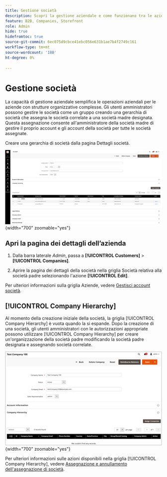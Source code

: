 ```yaml
---
title: Gestione società
description: Scopri la gestione aziendale e come funzionano tra le aziende nel B2B.
feature: B2B, Companies, Storefront
role: Admin
hide: true
hidefromtoc: true
source-git-commit: 6ec075d9cbce41ebc056e631b1ae7b4f2749c161
workflow-type: tm+mt
source-wordcount: '180'
ht-degree: 0%

---
```



# Gestione società

La capacità di gestione aziendale semplifica le operazioni aziendali per le aziende con strutture organizzative complesse. Gli utenti amministratori possono gestire le società come un gruppo creando una gerarchia di società che assegna le società correlate a una società madre designata. Questa assegnazione consente all&#39;amministratore della società madre di gestire il proprio account e gli account della società per tutte le società assegnate.

Creare una gerarchia di società dalla pagina Dettagli società.

![Griglia Aziende](./assets/company-detail-view.png){width="700" zoomable="yes"}

## Apri la pagina dei dettagli dell’azienda

1. Dalla barra laterale _Admin_, passa a **[!UICONTROL Customers]** > **[!UICONTROL Companies]**.

1. Aprire la pagina dei dettagli della società nella griglia Società relativa alla società padre selezionando l&#39;azione **[!UICONTROL Edit]**.

Per ulteriori informazioni sulla griglia Aziende, vedere [Gestisci account società](account-company-manage.md).

## [!UICONTROL Company Hierarchy]

Al momento della creazione iniziale della società, la griglia [!UICONTROL Company Hierarchy] è vuota quando la si espande. Dopo la creazione di una società, gli utenti amministratori con le autorizzazioni appropriate possono utilizzare [!UICONTROL Company Hierarchy] per creare un&#39;organizzazione della società padre modificando la società padre designata e assegnando società correlate.

![Griglia gerarchia società](./assets/company-hierarchy-grid.png){width="700" zoomable="yes"}

Per ulteriori informazioni sulle azioni disponibili nella griglia [!UICONTROL Company Hierarchy], vedere [Assegnazione e annullamento dell&#39;assegnazione di società](assign-companies.md).
